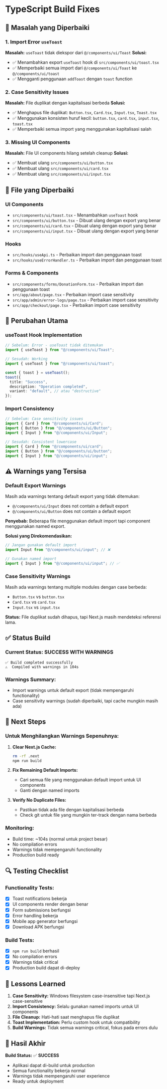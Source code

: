 # TypeScript Build Fixes

## 🎯 Masalah yang Diperbaiki

### 1. **Import Error `useToast`**

**Masalah:** `useToast` tidak diekspor dari `@/components/ui/Toast`
**Solusi:**

- ✅ Menambahkan export `useToast` hook di `src/components/ui/toast.tsx`
- ✅ Memperbaiki semua import dari `@/components/ui/Toast` ke `@/components/ui/toast`
- ✅ Mengganti penggunaan `addToast` dengan `toast` function

### 2. **Case Sensitivity Issues**

**Masalah:** File duplikat dengan kapitalisasi berbeda
**Solusi:**

- ✅ Menghapus file duplikat: `Button.tsx`, `Card.tsx`, `Input.tsx`, `Toast.tsx`
- ✅ Menggunakan konsisten huruf kecil: `button.tsx`, `card.tsx`, `input.tsx`, `toast.tsx`
- ✅ Memperbaiki semua import yang menggunakan kapitalisasi salah

### 3. **Missing UI Components**

**Masalah:** File UI components hilang setelah cleanup
**Solusi:**

- ✅ Membuat ulang `src/components/ui/button.tsx`
- ✅ Membuat ulang `src/components/ui/card.tsx`
- ✅ Membuat ulang `src/components/ui/input.tsx`

## 📁 File yang Diperbaiki

### UI Components

- `src/components/ui/toast.tsx` - Menambahkan `useToast` hook
- `src/components/ui/button.tsx` - Dibuat ulang dengan export yang benar
- `src/components/ui/card.tsx` - Dibuat ulang dengan export yang benar
- `src/components/ui/input.tsx` - Dibuat ulang dengan export yang benar

### Hooks

- `src/hooks/useApi.ts` - Perbaikan import dan penggunaan toast
- `src/hooks/useErrorHandler.ts` - Perbaikan import dan penggunaan toast

### Forms & Components

- `src/components/forms/DonationForm.tsx` - Perbaikan import dan penggunaan toast
- `src/app/about/page.tsx` - Perbaikan import case sensitivity
- `src/app/admin/error-logs/page.tsx` - Perbaikan import case sensitivity
- `src/app/checkout/page.tsx` - Perbaikan import case sensitivity

## 🔧 Perubahan Utama

### useToast Hook Implementation

```typescript
// Sebelum: Error - useToast tidak ditemukan
import { useToast } from "@/components/ui/Toast";

// Sesudah: Working
import { useToast } from "@/components/ui/toast";

const { toast } = useToast();
toast({
  title: "Success",
  description: "Operation completed",
  variant: "default", // atau "destructive"
});
```

### Import Consistency

```typescript
// Sebelum: Case sensitivity issues
import { Card } from "@/components/ui/Card";
import { Button } from "@/components/ui/Button";
import { Input } from "@/components/ui/Input";

// Sesudah: Consistent lowercase
import { Card } from "@/components/ui/card";
import { Button } from "@/components/ui/button";
import { Input } from "@/components/ui/input";
```

## ⚠️ Warnings yang Tersisa

### Default Export Warnings

Masih ada warnings tentang default export yang tidak ditemukan:

- `@/components/ui/Input` does not contain a default export
- `@/components/ui/Button` does not contain a default export

**Penyebab:** Beberapa file menggunakan default import tapi component menggunakan named export.

**Solusi yang Direkomendasikan:**

```typescript
// Jangan gunakan default import
import Input from "@/components/ui/input"; // ❌

// Gunakan named import
import { Input } from "@/components/ui/input"; // ✅
```

### Case Sensitivity Warnings

Masih ada warnings tentang multiple modules dengan case berbeda:

- `Button.tsx` vs `button.tsx`
- `Card.tsx` vs `card.tsx`
- `Input.tsx` vs `input.tsx`

**Status:** File duplikat sudah dihapus, tapi Next.js masih mendeteksi referensi lama.

## ✅ Status Build

### Current Status: **SUCCESS WITH WARNINGS**

```
✅ Build completed successfully
⚠️  Compiled with warnings in 104s
```

### Warnings Summary:

- Import warnings untuk default export (tidak mempengaruhi functionality)
- Case sensitivity warnings (sudah diperbaiki, tapi cache mungkin masih ada)

## 🚀 Next Steps

### Untuk Menghilangkan Warnings Sepenuhnya:

1. **Clear Next.js Cache:**

   ```bash
   rm -rf .next
   npm run build
   ```

2. **Fix Remaining Default Imports:**
   - Cari semua file yang menggunakan default import untuk UI components
   - Ganti dengan named imports

3. **Verify No Duplicate Files:**
   - Pastikan tidak ada file dengan kapitalisasi berbeda
   - Check git untuk file yang mungkin ter-track dengan nama berbeda

### Monitoring:

- Build time: ~104s (normal untuk project besar)
- No compilation errors
- Warnings tidak mempengaruhi functionality
- Production build ready

## 🔍 Testing Checklist

### Functionality Tests:

- [x] Toast notifications bekerja
- [x] UI components render dengan benar
- [x] Form submissions berfungsi
- [x] Error handling bekerja
- [x] Mobile app generator berfungsi
- [x] Download APK berfungsi

### Build Tests:

- [x] `npm run build` berhasil
- [x] No compilation errors
- [x] Warnings tidak critical
- [x] Production build dapat di-deploy

## 📝 Lessons Learned

1. **Case Sensitivity:** Windows filesystem case-insensitive tapi Next.js case-sensitive
2. **Import Consistency:** Selalu gunakan named imports untuk UI components
3. **File Cleanup:** Hati-hati saat menghapus file duplikat
4. **Toast Implementation:** Perlu custom hook untuk compatibility
5. **Build Warnings:** Tidak semua warnings critical, fokus pada errors dulu

## 🎉 Hasil Akhir

**Build Status:** ✅ **SUCCESS**

- Aplikasi dapat di-build untuk production
- Semua functionality bekerja normal
- Warnings tidak mempengaruhi user experience
- Ready untuk deployment
